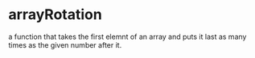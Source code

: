 # arrayRotation

a function that takes the first elemnt of an array and puts it last as many times as the given number after it.